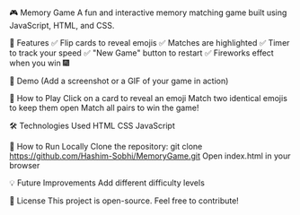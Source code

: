 🎮 Memory Game
A fun and interactive memory matching game built using JavaScript, HTML, and CSS.

🚀 Features
✅ Flip cards to reveal emojis
✅ Matches are highlighted
✅ Timer to track your speed
✅ "New Game" button to restart
✅ Fireworks effect when you win 🎆

📸 Demo
(Add a screenshot or a GIF of your game in action)

🎯 How to Play
Click on a card to reveal an emoji
Match two identical emojis to keep them open
Match all pairs to win the game!

🛠️ Technologies Used
HTML
CSS
JavaScript

🔧 How to Run Locally
Clone the repository: git clone https://github.com/Hashim-Sobhi/MemoryGame.git
Open index.html in your browser

💡 Future Improvements
Add different difficulty levels

📜 License
This project is open-source. Feel free to contribute!
